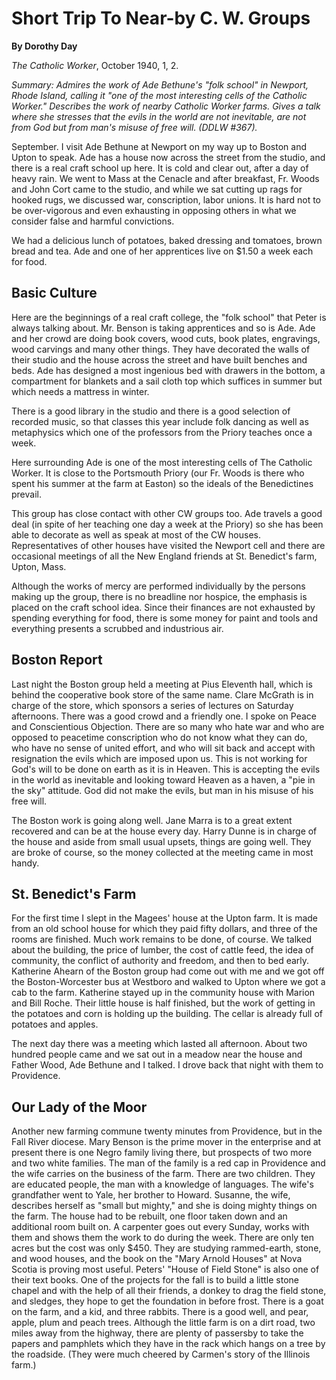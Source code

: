 Short Trip To Near-by C. W. Groups
==================================

**By Dorothy Day**

*The Catholic Worker*, October 1940, 1, 2.

*Summary: Admires the work of Ade Bethune's "folk school" in Newport,
Rhode Island, calling it "one of the most interesting cells of the
Catholic Worker." Describes the work of nearby Catholic Worker farms.
Gives a talk where she stresses that the evils in the world are not
inevitable, are not from God but from man's misuse of free will. (DDLW
\#367).*

September. I visit Ade Bethune at Newport on my way up to Boston and
Upton to speak. Ade has a house now across the street from the studio,
and there is a real craft school up here. It is cold and clear out,
after a day of heavy rain. We went to Mass at the Cenacle and after
breakfast, Fr. Woods and John Cort came to the studio, and while we sat
cutting up rags for hooked rugs, we discussed war, conscription, labor
unions. It is hard not to be over-vigorous and even exhausting in
opposing others in what we consider false and harmful convictions.

We had a delicious lunch of potatoes, baked dressing and tomatoes, brown
bread and tea. Ade and one of her apprentices live on \$1.50 a week each
for food.

Basic Culture
-------------

Here are the beginnings of a real craft college, the "folk school" that
Peter is always talking about. Mr. Benson is taking apprentices and so
is Ade. Ade and her crowd are doing book covers, wood cuts, book plates,
engravings, wood carvings and many other things. They have decorated the
walls of their studio and the house across the street and have built
benches and beds. Ade has designed a most ingenious bed with drawers in
the bottom, a compartment for blankets and a sail cloth top which
suffices in summer but which needs a mattress in winter.

There is a good library in the studio and there is a good selection of
recorded music, so that classes this year include folk dancing as well
as metaphysics which one of the professors from the Priory teaches once
a week.

Here surrounding Ade is one of the most interesting cells of The
Catholic Worker. It is close to the Portsmouth Priory (our Fr. Woods is
there who spent his summer at the farm at Easton) so the ideals of the
Benedictines prevail.

This group has close contact with other CW groups too. Ade travels a
good deal (in spite of her teaching one day a week at the Priory) so she
has been able to decorate as well as speak at most of the CW houses.
Representatives of other houses have visited the Newport cell and there
are occasional meetings of all the New England friends at St. Benedict's
farm, Upton, Mass.

Although the works of mercy are performed individually by the persons
making up the group, there is no breadline nor hospice, the emphasis is
placed on the craft school idea. Since their finances are not exhausted
by spending everything for food, there is some money for paint and tools
and everything presents a scrubbed and industrious air.

Boston Report
-------------

Last night the Boston group held a meeting at Pius Eleventh hall, which
is behind the cooperative book store of the same name. Clare McGrath is
in charge of the store, which sponsors a series of lectures on Saturday
afternoons. There was a good crowd and a friendly one. I spoke on Peace
and Conscientious Objection. There are so many who hate war and who are
opposed to peacetime conscription who do not know what they can do, who
have no sense of united effort, and who will sit back and accept with
resignation the evils which are imposed upon us. This is not working for
God's will to be done on earth as it is in Heaven. This is accepting the
evils in the world as inevitable and looking toward Heaven as a haven, a
"pie in the sky" attitude. God did not make the evils, but man in his
misuse of his free will.

The Boston work is going along well. Jane Marra is to a great extent
recovered and can be at the house every day. Harry Dunne is in charge of
the house and aside from small usual upsets, things are going well. They
are broke of course, so the money collected at the meeting came in most
handy.

St. Benedict's Farm
-------------------

For the first time I slept in the Magees' house at the Upton farm. It is
made from an old school house for which they paid fifty dollars, and
three of the rooms are finished. Much work remains to be done, of
course. We talked about the building, the price of lumber, the cost of
cattle feed, the idea of community, the conflict of authority and
freedom, and then to bed early. Katherine Ahearn of the Boston group had
come out with me and we got off the Boston-Worcester bus at Westboro and
walked to Upton where we got a cab to the farm. Katherine stayed up in
the community house with Marion and Bill Roche. Their little house is
half finished, but the work of getting in the potatoes and corn is
holding up the building. The cellar is already full of potatoes and
apples.

The next day there was a meeting which lasted all afternoon. About two
hundred people came and we sat out in a meadow near the house and Father
Wood, Ade Bethune and I talked. I drove back that night with them to
Providence.

Our Lady of the Moor
--------------------

Another new farming commune twenty minutes from Providence, but in the
Fall River diocese. Mary Benson is the prime mover in the enterprise and
at present there is one Negro family living there, but prospects of two
more and two white families. The man of the family is a red cap in
Providence and the wife carries on the business of the farm. There are
two children. They are educated people, the man with a knowledge of
languages. The wife's grandfather went to Yale, her brother to Howard.
Susanne, the wife, describes herself as "small but mighty," and she is
doing mighty things on the farm. The house had to be rebuilt, one floor
taken down and an additional room built on. A carpenter goes out every
Sunday, works with them and shows them the work to do during the week.
There are only ten acres but the cost was only \$450. They are studying
rammed-earth, stone, and wood houses, and the book on the "Mary Arnold
Houses" at Nova Scotia is proving most useful. Peters' "House of Field
Stone" is also one of their text books. One of the projects for the fall
is to build a little stone chapel and with the help of all their
friends, a donkey to drag the field stone, and sledges, they hope to get
the foundation in before frost. There is a goat on the farm, and a kid,
and three rabbits. There is a good well, and pear, apple, plum and peach
trees. Although the little farm is on a dirt road, two miles away from
the highway, there are plenty of passersby to take the papers and
pamphlets which they have in the rack which hangs on a tree by the
roadside. (They were much cheered by Carmen's story of the Illinois
farm.)
